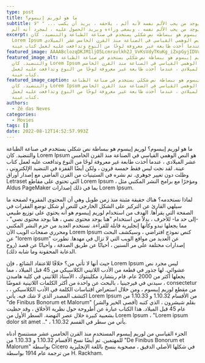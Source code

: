 ```yaml
---
type: post
title: ما هو لوريم إيبسوم؟
subtitle: ولا يوجد من يحب الألم نفسه لأنه ألم ، يلاحقه ، يريد أن يكسب ... " "لا
  يوجد من يحب الألم نفسه ، ويسعى وراءه ويريد الحصول عليه ، لمجرد أنه ألم ..."
excerpt: لوريم إيبسوم هو ببساطة نص شكلي يستخدم في صناعة الطباعة والتنضيد. كان
  Lorem Ipsum هو النص الوهمي القياسي في الصناعة منذ القرن الخامس عشر الميلادي ،
  عندما أخذت طابعة غير معروفة لوحًا من النوع وتدافعت عليه لعمل كتاب عينة.
featured_image: AAAABclozqDKJM1ljO5Lcmravlkh2J_VvKsVdyTKuKg_iZxpGyjIDVu_RF4-02JaMba_mk6w4nuf4lrhInWpKH7_nakm1J3D_wicbsl.jpg
featured_image_alt: لوريم إيبسوم هو ببساطة نص شكلي يستخدم في صناعة الطباعة
  والتنضيد. كان Lorem Ipsum هو النص الوهمي القياسي في الصناعة منذ القرن الخامس
  عشر الميلادي ، عندما أخذت طابعة غير معروفة لوحًا من النوع وتدافعت عليه لعمل
  كتاب عينة.
featured_image_caption: لوريم إيبسوم هو ببساطة نص شكلي يستخدم في صناعة الطباعة
  والتنضيد. كان Lorem Ipsum هو النص الوهمي القياسي في الصناعة منذ القرن الخامس
  عشر الميلادي ، عندما أخذت طابعة غير معروفة لوحًا من النوع وتدافعت عليه لعمل
  كتاب عينة.
authors:
  - Zé das Neves
categories:
  - Movies
tags: []
date: 2022-08-12T14:52:57.993Z
---
```

ما هو لوريم إيبسوم؟
لوريم إيبسوم هو ببساطة نص شكلي يستخدم في صناعة الطباعة والتنضيد. كان Lorem Ipsum هو النص الوهمي القياسي في الصناعة منذ القرن الخامس عشر الميلادي ، عندما أخذت طابعة غير معروفة لوحًا من النوع وتدافعت عليه لعمل كتاب عينة. لقد نجت ليس فقط خمسة قرون ، ولكن أيضًا القفزة في التنضيد الإلكتروني ، وظلت دون تغيير جوهري. تم نشره في الستينيات من القرن الماضي مع إصدار أوراق Letraset التي تحتوي على مقاطع Lorem Ipsum ، ومؤخرًا مع برامج النشر المكتبي مثل Aldus PageMaker بما في ذلك إصدارات Lorem Ipsum.

لماذا نستخدمه؟
هناك حقيقة مثبتة منذ زمن طويل وهي أن المحتوى المقروء لصفحة ما سيلهي القارئ عن التركيز على الشكل الخارجي للنص أو شكل توضع الفقرات في الصفحة التي يقرأها. الهدف من استخدام لوريم إيبسوم هو أنه يحتوي على توزيع طبيعي -إلى حد ما- للأحرف ، بدلاً من استخدام "هنا يوجد محتوى نصي ، هنا يوجد محتوى نصي" ، مما يجعلها تبدو وكأنها إنجليزية قابلة للقراءة. تستخدم العديد من حزم النشر المكتبي ومحرري صفحات الويب الآن Lorem Ipsum كنص نموذج افتراضي ، وسيكشف البحث عن "lorem ipsum" عن العديد من مواقع الويب التي لا تزال في مهدها. تطورت إصدارات مختلفة على مر السنين ، أحيانًا عن طريق الصدفة ، وأحيانًا عن قصد (روح الدعابة المحقونة وما شابه ذلك).

حيث أنها لا تأتي من؟
خلافًا للاعتقاد الشائع ، فإن Lorem Ipsum ليس مجرد نص عشوائي. لها جذور في قطعة من الأدب اللاتيني الكلاسيكي من 45 قبل الميلاد ، مما يجعلها أكثر من 2000 عام. قام ريتشارد مكلينتوك ، الأستاذ اللاتيني في كلية هامبدن سيدني في فيرجينيا ، بالبحث عن واحدة من أكثر الكلمات اللاتينية غموضًا ، consectetur ، من مقطع لوريم إيبسوم ، ومن خلال استعراض اقتباسات الكلمة في الأدب الكلاسيكي ، اكتشف المصدر الذي لا شك فيه. يأتي Lorem Ipsum من الأقسام 1.10.32 و 1.10.33 من "de Finibus Bonorum et Malorum" (أقصى الخير والشر) بقلم شيشرون ، الذي كتبه عام 45 قبل الميلاد. هذا الكتاب عبارة عن أطروحة حول نظرية الأخلاق ، وقد حظيت بشعبية كبيرة خلال عصر النهضة. السطر الأول من Lorem Ipsum ، "Lorem ipsum dolor sit amet .." ، يأتي من سطر في القسم 1.10.32.

الجزء القياسي من لوريم إيبسوم المستخدم منذ القرن الخامس عشر مستنسخ أدناه للمهتمين. تم أيضًا نسخ الأقسام 1.10.32 و 1.10.33 من "De Finibus Bonorum et Malorum" بواسطة Cicero في شكلها الأصلي الدقيق ، مصحوبة بنسخ باللغة الإنجليزية من ترجمة عام 1914 بواسطة H. Rackham.